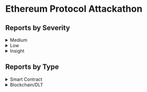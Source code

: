 # Ethereum Protocol Attackathon

## Reports by Severity

<details>

<summary>Medium</summary>

* \#37466 \[BC-Medium] Evil-client OOM crash (fast P2P crash)
* \#38292 \[SC-Medium] Incorrect Sqrt Calculation Result
* \#38682 \[SC-Medium] AugAssign evaluation order causing OOB write within the object
* \#38733 \[BC-Medium] nibmus-eth2 remote crash
* \#38920 \[BC-Medium] teku remote DoS
* \#38146 \[BC-Medium] nimbus-eth2 remote crash

</details>

<details>

<summary>Low</summary>

* \#38502 \[BC-Low] Pending pool subtraction overflow causes node halt/shutdown
* \#38505 \[SC-Low] IRNode Multi-Evaluation In For List Iter
* \#38530 \[SC-Low] Incorrectly Eliminated Code With Side Effect In Concat Args
* \#38554 \[BC-Low] Incorrect Transaction Fee Check in \`SendRawTransaction()\`
* \#37199 \[BC-Low] Potential Chain Fork Due to Shallow Copy of Byte Slice
* \#37245 \[BC-Low] lodestar snappy decompression issue
* \#38686 \[BC-Low] Nodes with trusted peers vulnerable to pending peer flooding and DoS
* \#37985 \[SC-Low] Incorrectly Eliminate Code With Side Effect In Slice Args
* \#38807 \[BC-Low] DoS any reth node via ban logic exploit
* \#37462 \[BC-Low] Invalid RLP decoding for single bytes
* \#38850 \[BC-Low] Remote P2P OOM Crash (GetBlockHeaders) / Reth
* \#38855 \[SC-Low] Evaluation order is not respected in \`log\` function
* \#38894 \[BC-Low] Missing expiration check for Pong and Neighbors packets and not refreshing the endpoint proof
* \#38275 \[BC-Low] Evil-client P2P headers-traversal leads to D/DoS and total peer removal
* \#37582 \[SC-Low] Incorrect HexString Parsing Leads To Compilation Error Or Type Confusion
* \#37583 \[SC-Low] Incorrect For Annotation Parsing
* \#38958 \[BC-Low] EELS cant handle overflow gas calculation in modexp precompile
* \#38828 \[BC-Low] Decode RLP of Legacy Transaction Allows Tailing Bytes
* \#37113 \[BC-Low] A potential out-of-range panic has been discovered in the Ethereum client Erigon ( https://github.com/erigontech/erigon ), though it does not seem to be exploitable at this moment du...
* \#38459 \[BC-Low] erigon remote DoS
* \#37246 \[BC-Low] lodestar snappy checksum issue
* \#37634 \[SC-Low] Incorrect Builtin ERC4626 Call Signature
* \#38427 \[BC-Low] Discrepancy in Intrinsic Gas Calculation between Txpool and EVM Execution
* \#38902 \[BC-Low] No check on the maximum size of the encoded ENR on ENR\_RESPONSE packet
* \#38948 \[BC-Low] lighthouse remote DoS
* \#38278 \[BC-Low] Potential DoS to Mempool Due to Missing Gas Limit Check
* \#38318 \[BC-Low] nimbus-eth2: Gossipsub misconfiguration allows malicious peers gossip malformed data without penalization

</details>

<details>

<summary>Insight</summary>

* \#37646 \[BC-Insight] No implementation of BLOB\_SIDECAR\_SUBNET\_COUNT with no issue and no PR in the GitHub
* \#37134 \[BC-Insight] Improper secp256k sanitization
* \#37695 \[BC-Insight] Executing transaction that has a wrong nonce might triggered a chain split due to mismatch stateroot
* \#37120 \[BC-Insight] Remote handshake-based TCP/30303 flooding leads to an out-of-memory crash
* \#37191 \[BC-Insight] Unvalidated Field Names in Tuple ABI Parsing Causes Runtime Panic via reflect.StructOf
* \#37593 \[BC-Insight] Inconsistent Address Collision Check Against Precompile Contracts During Contract Deployment
* \#38598 \[BC-Insight] GetReceiptsMsg abuse leads to the DoS and/or crash of every EL client in the Ethereum network
* \#37352 \[BC-Insight] Missing Liveness Check in \`collectTableNodes()\`
* \#37359 \[BC-Insight] Failure to Generate ABI Binding in Golang
* \#37351 \[BC-Insight] Resubscribe Deadlocks When Unsubscribing Within An Unblock Channel
* \#38766 \[BC-Insight] Nil Pointer Dereference Panics in encodePayload() of Blob Tx’s Encoding
* \#37442 \[BC-Insight] Potential Address Collision with Precompile Contract During Contract Deployment
* \#38169 \[SC-Insight] Deferred Evaluation Of \`Default\_Return\_Value\` May Skip Side Effect Execution
* \#37483 \[BC-Insight] There is a trace discrepancy for Nethermind when handling EOF from PUSH opcode
* \#37505 \[BC-Insight] Remotely spamming 1 byte leads to full peer removal and desync in both execution and consensus clients
* \#37568 \[BC-Insight] Missing Specification Logic
* \#37300 \[BC-Insight] Incorrect Encoding of Negative \*big.Int Values in MakeTopics
* \#38277 \[BC-Insight] Potential Out-of-Range Panic in \`UnmarshalJSON()\` of \`HexOrDecimal256\`
* \#38908 \[BC-Insight] Missing Failed Subcalls in Erigon Tracers When Encountering \`ErrInsufficientBalance\` Error
* \#39018 \[BC-Insight] Rate Limiting Under-Specification and Consequences
* \#37286 \[SC-Insight] Elimination of Security Checks in ForkCreator Class
* \#37148 \[BC-Insight] \`wantedPeerDials()\` branch will never be executed
* \#38557 \[BC-Insight] Function \`IsPush()\` Misses Opcode PUSH0
* \#37584 \[SC-Insight] Nonpayable Not Respected For Internal Function
* \#38581 \[SC-Insight] Incorrect unwrap on Bytes and String
* \#37210 \[BC-Insight] Missing Check of HTTP Batch Response Length
* \#37350 \[BC-Insight] \`null\` Is Not Unmarshalled Correctly Into json.RawMessage
* \#37104 \[BC-Insight] Reth RPC is vulnerable to DNS rebinding attacks
* \#38015 \[BC-Insight] Violation of EIP-2681 in Create Transaction
* \#37186 \[BC-Insight] Missing Validation for Fixed-Size bytes Types in ABI Parsing
* \#38319 \[BC-Insight] Edge case difference for GETH and NETHERMIND when calculating memory expansion gas
* \#37594 \[SC-Insight] Nimbus incorrectly rejects non-minimally encoded snappy data length's due to spec. ambiguity
* \#37153 \[BC-Insight] Malicious validator can bring down honest nodes
* \#37577 \[BC-Insight] \`tx.origin\` Usage in Group Management Contract Allows Phishing Attack for Unauthorized Actions
* \#38693 \[SC-Insight] BytesM to Bytes conversion does not match the reference implementation

</details>

## Reports by Type

<details>

<summary>Smart Contract</summary>

* \#38505 \[SC-Low] IRNode Multi-Evaluation In For List Iter
* \#38530 \[SC-Low] Incorrectly Eliminated Code With Side Effect In Concat Args
* \#37985 \[SC-Low] Incorrectly Eliminate Code With Side Effect In Slice Args
* \#38169 \[SC-Insight] Deferred Evaluation Of \`Default\_Return\_Value\` May Skip Side Effect Execution
* \#38855 \[SC-Low] Evaluation order is not respected in \`log\` function
* \#37582 \[SC-Low] Incorrect HexString Parsing Leads To Compilation Error Or Type Confusion
* \#37583 \[SC-Low] Incorrect For Annotation Parsing
* \#38292 \[SC-Medium] Incorrect Sqrt Calculation Result
* \#38682 \[SC-Medium] AugAssign evaluation order causing OOB write within the object
* \#37286 \[SC-Insight] Elimination of Security Checks in ForkCreator Class
* \#37634 \[SC-Low] Incorrect Builtin ERC4626 Call Signature
* \#37584 \[SC-Insight] Nonpayable Not Respected For Internal Function
* \#38581 \[SC-Insight] Incorrect unwrap on Bytes and String
* \#37594 \[SC-Insight] Nimbus incorrectly rejects non-minimally encoded snappy data length's due to spec. ambiguity
* \#38693 \[SC-Insight] BytesM to Bytes conversion does not match the reference implementation

</details>

<details>

<summary>Blockchain/DLT</summary>

* \#37646 \[BC-Insight] No implementation of BLOB\_SIDECAR\_SUBNET\_COUNT with no issue and no PR in the GitHub
* \#38502 \[BC-Low] Pending pool subtraction overflow causes node halt/shutdown
* \#38554 \[BC-Low] Incorrect Transaction Fee Check in \`SendRawTransaction()\`
* \#37134 \[BC-Insight] Improper secp256k sanitization
* \#37695 \[BC-Insight] Executing transaction that has a wrong nonce might triggered a chain split due to mismatch stateroot
* \#37120 \[BC-Insight] Remote handshake-based TCP/30303 flooding leads to an out-of-memory crash
* \#37191 \[BC-Insight] Unvalidated Field Names in Tuple ABI Parsing Causes Runtime Panic via reflect.StructOf
* \#37199 \[BC-Low] Potential Chain Fork Due to Shallow Copy of Byte Slice
* \#37245 \[BC-Low] lodestar snappy decompression issue
* \#38686 \[BC-Low] Nodes with trusted peers vulnerable to pending peer flooding and DoS
* \#37593 \[BC-Insight] Inconsistent Address Collision Check Against Precompile Contracts During Contract Deployment
* \#38598 \[BC-Insight] GetReceiptsMsg abuse leads to the DoS and/or crash of every EL client in the Ethereum network
* \#37466 \[BC-Medium] Evil-client OOM crash (fast P2P crash)
* \#37352 \[BC-Insight] Missing Liveness Check in \`collectTableNodes()\`
* \#37359 \[BC-Insight] Failure to Generate ABI Binding in Golang
* \#37351 \[BC-Insight] Resubscribe Deadlocks When Unsubscribing Within An Unblock Channel
* \#38766 \[BC-Insight] Nil Pointer Dereference Panics in encodePayload() of Blob Tx’s Encoding
* \#38807 \[BC-Low] DoS any reth node via ban logic exploit
* \#37442 \[BC-Insight] Potential Address Collision with Precompile Contract During Contract Deployment
* \#37462 \[BC-Low] Invalid RLP decoding for single bytes
* \#37483 \[BC-Insight] There is a trace discrepancy for Nethermind when handling EOF from PUSH opcode
* \#38850 \[BC-Low] Remote P2P OOM Crash (GetBlockHeaders) / Reth
* \#37505 \[BC-Insight] Remotely spamming 1 byte leads to full peer removal and desync in both execution and consensus clients
* \#37568 \[BC-Insight] Missing Specification Logic
* \#38894 \[BC-Low] Missing expiration check for Pong and Neighbors packets and not refreshing the endpoint proof
* \#38275 \[BC-Low] Evil-client P2P headers-traversal leads to D/DoS and total peer removal
* \#37300 \[BC-Insight] Incorrect Encoding of Negative \*big.Int Values in MakeTopics
* \#38277 \[BC-Insight] Potential Out-of-Range Panic in \`UnmarshalJSON()\` of \`HexOrDecimal256\`
* \#38908 \[BC-Insight] Missing Failed Subcalls in Erigon Tracers When Encountering \`ErrInsufficientBalance\` Error
* \#38958 \[BC-Low] EELS cant handle overflow gas calculation in modexp precompile
* \#38828 \[BC-Low] Decode RLP of Legacy Transaction Allows Tailing Bytes
* \#39018 \[BC-Insight] Rate Limiting Under-Specification and Consequences
* \#37113 \[BC-Low] A potential out-of-range panic has been discovered in the Ethereum client Erigon ( https://github.com/erigontech/erigon ), though it does not seem to be exploitable at this moment du...
* \#38459 \[BC-Low] erigon remote DoS
* \#37246 \[BC-Low] lodestar snappy checksum issue
* \#38733 \[BC-Medium] nibmus-eth2 remote crash
* \#38920 \[BC-Medium] teku remote DoS
* \#37148 \[BC-Insight] \`wantedPeerDials()\` branch will never be executed
* \#38557 \[BC-Insight] Function \`IsPush()\` Misses Opcode PUSH0
* \#38427 \[BC-Low] Discrepancy in Intrinsic Gas Calculation between Txpool and EVM Execution
* \#37210 \[BC-Insight] Missing Check of HTTP Batch Response Length
* \#38902 \[BC-Low] No check on the maximum size of the encoded ENR on ENR\_RESPONSE packet
* \#37350 \[BC-Insight] \`null\` Is Not Unmarshalled Correctly Into json.RawMessage
* \#37104 \[BC-Insight] Reth RPC is vulnerable to DNS rebinding attacks
* \#38948 \[BC-Low] lighthouse remote DoS
* \#38015 \[BC-Insight] Violation of EIP-2681 in Create Transaction
* \#37186 \[BC-Insight] Missing Validation for Fixed-Size bytes Types in ABI Parsing
* \#38319 \[BC-Insight] Edge case difference for GETH and NETHERMIND when calculating memory expansion gas
* \#37153 \[BC-Insight] Malicious validator can bring down honest nodes
* \#38278 \[BC-Low] Potential DoS to Mempool Due to Missing Gas Limit Check
* \#38318 \[BC-Low] nimbus-eth2: Gossipsub misconfiguration allows malicious peers gossip malformed data without penalization
* \#37577 \[BC-Insight] \`tx.origin\` Usage in Group Management Contract Allows Phishing Attack for Unauthorized Actions
* \#38146 \[BC-Medium] nimbus-eth2 remote crash

</details>
